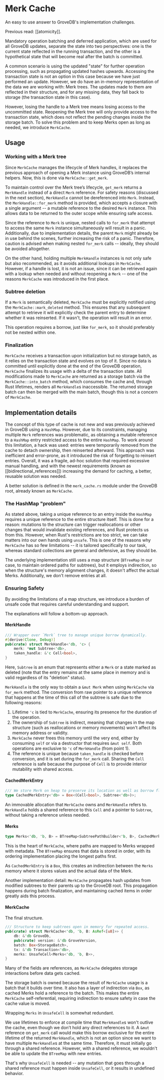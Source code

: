 # Merk Cache

An easy to use answer to GroveDB's implementation challenges.

Previous read: [[atomicity]].

Mandatory operation batching and deferred application, which are used for all GroveDB
updates, separate the state into two perspectives: one is the current state reflected in
the running transaction, and the other is a hypothetical state that will become real after
the batch is committed.

A common scenario is using the updated "state" for further operation processing, such
as propagating updated hashes upwards. Accessing the transaction state is not an option
in this case because we have just performed an update. However, we do have an in-memory
representation of the data we are working with: Merk trees. The updates made to them are
reflected in their structure, and for any missing data, they fall back to storage (the
transaction state in this case).

However, losing the handle to a Merk tree means losing access to the uncommitted state.
Reopening the Merk tree will only provide access to the transaction state, which does not
reflect the pending changes inside the storage batch. To solve this problem and to keep
Merks open as long as needed, we introduce `MerkCache`.

## Usage

### Working with a Merk tree

Since `MerkCache` manages the lifecycle of Merk handles, it replaces the previous approach
of opening a Merk instance using GroveDB’s internal helpers. Now, this is done via
`MerkCache::get_merk`.

To maintain control over the Merk tree’s lifecycle, `get_merk` returns a `MerkHandle`
instead of a direct `Merk` reference. For safety reasons (discussed in the next section),
`MerkHandle` cannot be dereferenced into `Merk`. Instead, the `MerkHandle::for_merk`
method is provided, which accepts a closure with a single argument -- a mutable reference
to the desired `Merk` instance. This allows data to be returned to the outer scope while
ensuring safe access.

Since the reference to `Merk` is unique, nested calls to `for_merk` that attempt to
access the same `Merk` instance simultaneously will result in a panic. Additionally, due
to implementation details, the parent `Merk` might already be in use behind the scenes,
further increasing the risk of a panic. Therefore, caution is advised when making nested
`for_merk` calls -- ideally, they should be avoided altogether.

On the other hand, holding multiple `MerkHandle` instances is not only safe but also
recommended, as it avoids additional lookups in `MerkCache`. However, if a handle is lost,
it is not an issue, since it can be retrieved again with a lookup when needed and without
reopening a `Merk` -- one of the reasons `MerkCache` was introduced in the first place.

### Subtree deletion

If a `Merk` is semantically deleted, `MerkCache` must be explicitly notified using the
`MerkCache::mark_deleted` method. This ensures that any subsequent attempt to retrieve
it will explicitly check the parent entry to determine whether it was reinserted. If it
wasn't, the operation will result in an error.

This operation requires a borrow, just like `for_merk`, so it should preferably not be
nested within one.

### Finalization

`MerkCache` receives a transaction upon initialization but no storage batch, as it relies
on the transaction state and evolves on top of it. Since no data is committed until
explicitly done at the end of the GroveDB operation, `MerkCache` finalizes its usage with
a delta of the transaction state. All modifications made to `MerkCache` are returned as
a storage batch via the `MerkCache::into_batch` method, which consumes the cache and,
through Rust lifetimes, renders all `MerkHandle`s inaccessible. The returned storage batch
can then be merged with the main batch, though this is not a concern of `MerkCache`.

## Implementation details

The concept of this type of cache is not new and was previously achieved in GroveDB
using a `HashMap`. However, due to its constraints, managing multiple `Merk` references
was problematic, as obtaining a mutable reference to a `HashMap` entry restricted access
to the entire `HashMap`. To work around this limitation, a hack was used: entries were
temporarily removed from the cache to detach ownership, then reinserted afterward. This
approach was inefficient and error-prone, as it introduced the risk of forgetting to
reinsert entries. Overall, it was a fragile, ad-hoc solution that required excessive
manual handling, and with the newest requirements (known as [[bidirectional_references]])
increasing the demand for caching, a better, reusable solution was needed.

A better solution is defined in the `merk_cache.rs` module under the GroveDB root, already
known as `MerkCache`.

### The HashMap "problem"

As stated above, taking a unique reference to an entry inside the `HashMap` requires a
unique reference to the entire structure itself. This is done for a reason: mutations to
the structure can trigger reallocations or other changes that would invalidate existing
references, and Rust protects us from this. However, when Rust's restrictions are too
strict, we can take matters into our own hands using `unsafe`. This is one of the reasons
why `MerkCache` has so few limitations -- it is tailored specifically to our task, whereas
standard collections are general and defensive, as they should be.

The underlying implementation still uses a map structure (`BTreeMap` in our case, to
maintain ordered paths for subtrees), but it employs indirection, so when the structure's
memory alignment changes, it doesn't affect the actual Merks. Additionally, we don't
remove entries at all.

### Ensuring Safety

By avoiding the limitations of a map structure, we introduce a burden of unsafe code
that requires careful understanding and support.

The explanations will follow a bottom-up approach.

#### MerkHandle

```rust
/// Wrapper over `Merk` tree to manage unique borrow dynamically.
#[derive(Clone, Debug)]
pub(crate) struct MerkHandle<'db, 'c> {
    merk: *mut Subtree<'db>,
    taken_handle: &'c Cell<bool>,
}
```

Here, `Subtree` is an enum that represents either a `Merk` or a state marked as deleted
(note that the entry remains at the same place in memory and is valid regardless of its
"deletion" status).

`MerkHandle` is the only way to obtain a `&mut Merk` when using `MerkCache` via `for_merk`
method. The conversion from raw pointer to a unique reference that happens at the time of
this call of the subtree is safe due to the following reasons:

1. Lifetime `'c` is tied to `MerkCache`, ensuring its presence for the duration of the
   operation.
2. The ownership of `Subtree` is indirect, meaning that changes in the map structure (such
   as reallocations or memory movements) won't affect its memory address or validity.
3. `MerkCache` never frees this memory until the very end, either by consuming `self`
   or via a destructor that requires `&mut self`. Both operations are exclusive to `'c` of
   `MerkHandle` (from point 1).
4. The reference is unique because `taken_handle` is checked before conversion, and it is
   set during the `for_merk` call. Sharing the `Cell` reference is safe because the purpose
   of `Cell` is to provide interior mutability with shared access.

#### CachedMerkEntry

```rust
/// We store Merk on heap to preserve its location as well as borrow flag alongside.
type CachedMerkEntry<'db> = Box<(Cell<bool>, Subtree<'db>)>;
```

An immovable allocation that `MerkCache` owns and `MerkHandle` refers to. `MerkHandle`
holds a shared reference to this `Cell` and a pointer to `Subtree`, without taking a
reference unless needed.

#### Merks

```rust
type Merks<'db, 'b, B> = BTreeMap<SubtreePathBuilder<'b, B>, CachedMerkEntry<'db>>;
```

This is the heart of `MerkCache`, where paths are mapped to Merks wrapped with metadata.
The `BTreeMap` ensures that data is stored in order, with its ordering implementation
placing the longest paths first.

As `CachedMerkEntry` is a `Box`, this creates an indirection between the `Merks` memory
where it stores values and the actual data of the Merk.

Another implementation detail: `MerkCache` propagates hash updates from modified
subtrees to their parents up to the GroveDB root. This propagation happens during batch
finalization, and maintaining cached items in order greatly aids this process.

#### MerkCache

The final structure.

```rust
/// Structure to keep subtrees open in memory for repeated access.
pub(crate) struct MerkCache<'db, 'b, B: AsRef<[u8]>> {
    db: &'db GroveDb,
    pub(crate) version: &'db GroveVersion,
    batch: Box<StorageBatch>,
    tx: &'db Transaction<'db>,
    merks: UnsafeCell<Merks<'db, 'b, B>>,
}
```

Many of the fields are references, as `MerkCache` delegates storage interactions before
data gets cached.

The storage batch is owned because the result of `MerkCache` usage is a batch that it
builds over time. It also has a layer of indirection via `Box`, as cached Merks hold a
reference to the batch. This makes the entire `MerkCache` self-referential, requiring
indirection to ensure safety in case the cache value is moved.

Wrapping `Merks` in `UnsafeCell` is somewhat redundant.

We use lifetimes to enforce at compile time that `MerkHandle`s won't outlive the
cache, even though we don’t hold any direct references to it. A `&mut` reference on
`get_merk` call would make this borrow exclusive for the entire lifetime of the returned
`MerkHandle`, which is not an option since we want to have multiple `MerkHandle`s at the
same time. Therefore, it must initially go through a shared reference. However, with a
shared reference, we wouldn't be able to update the `BTreeMap` with new entries.

That's why `UnsafeCell` is needed -- any mutation that goes through a shared reference
must happen inside `UnsafeCell`, or it results in undefined behavior.
